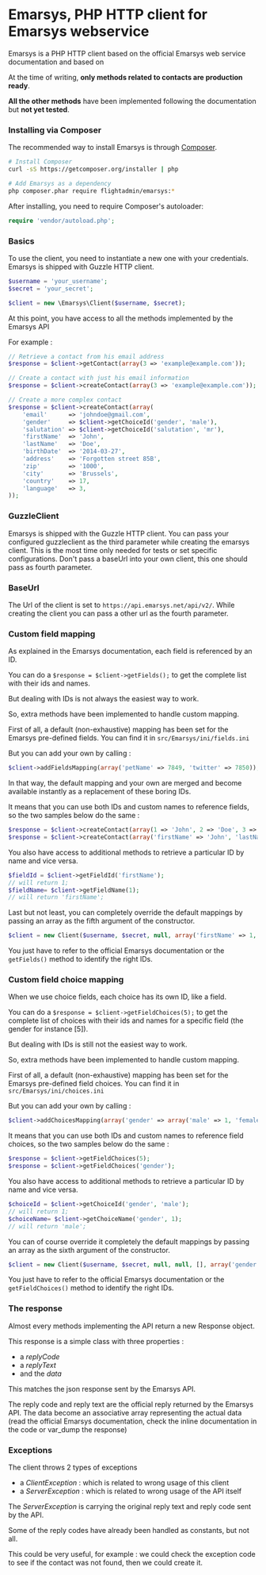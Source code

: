 Emarsys, PHP HTTP client for Emarsys webservice
================================================

Emarsys is a PHP HTTP client based on the official Emarsys web service documentation and based on 

At the time of writing, __only methods related to contacts are production ready__.

__All the other methods__ have been implemented following the documentation but __not yet tested__.

### Installing via Composer

The recommended way to install Emarsys is through [Composer](http://getcomposer.org).

```bash
# Install Composer
curl -sS https://getcomposer.org/installer | php

# Add Emarsys as a dependency
php composer.phar require flightadmin/emarsys:*
```

After installing, you need to require Composer's autoloader:

```php
require 'vendor/autoload.php';
```

### Basics

To use the client, you need to instantiate a new one with your credentials. Emarsys is shipped with Guzzle HTTP client.

```php
$username = 'your_username';
$secret = 'your_secret';

$client = new \Emarsys\Client($username, $secret);
```

At this point, you have access to all the methods implemented by the Emarsys API

For example :

```php
// Retrieve a contact from his email address
$response = $client->getContact(array(3 => 'example@example.com'));

// Create a contact with just his email information
$response = $client->createContact(array(3 => 'example@example.com'));

// Create a more complex contact
$response = $client->createContact(array(
    'email'      => 'johndoe@gmail.com',
    'gender'     => $client->getChoiceId('gender', 'male'),
    'salutation' => $client->getChoiceId('salutation', 'mr'),
    'firstName'  => 'John',
    'lastName'   => 'Doe',
    'birthDate'  => '2014-03-27',
    'address'    => 'Forgotten street 85B',
    'zip'        => '1000',
    'city'       => 'Brussels',
    'country'    => 17,
    'language'   => 3,
));
```
### GuzzleClient

Emarsys is shipped with the Guzzle HTTP client. You can pass your configured guzzleclient as the third parameter while creating 
the emarsys client. This is the most time only needed for tests or set specific configurations. Don't pass a baseUrl into your 
own client, this one should pass as fourth parameter.

### BaseUrl

The Url of the client is set to ```https://api.emarsys.net/api/v2/```. 
While creating the client you can pass a other url as the fourth parameter.  

### Custom field mapping

As explained in the Emarsys documentation, each field is referenced by an ID.

You can do a `$response = $client->getFields();` to get the complete list with their ids and names.

But dealing with IDs is not always the easiest way to work.

So, extra methods have been implemented to handle custom mapping.

First of all, a default (non-exhaustive) mapping has been set for the Emarsys pre-defined fields.
You can find it in `src/Emarsys/ini/fields.ini`

But you can add your own by calling :

```php
$client->addFieldsMapping(array('petName' => 7849, 'twitter' => 7850));`
```

In that way, the default mapping and your own are merged and become available instantly as a replacement of these boring IDs.

It means that you can use both IDs and custom names to reference fields, so the two samples below do the same :

```php
$response = $client->createContact(array(1 => 'John', 2 => 'Doe', 3 => 'example@example.com'));
$response = $client->createContact(array('firstName' => 'John', 'lastName' => 'Doe', 'email' => 'example@example.com'));
```

You also have access to additional methods to retrieve a particular ID by name and vice versa.

```php
$fieldId = $client->getFieldId('firstName');
// will return 1;
$fieldName= $client->getFieldName(1);
// will return 'firstName';
```

Last but not least, you can completely override the default mappings by passing an array as the fifth argument of the constructor.

```php
$client = new Client($username, $secret, null, array('firstName' => 1, 'lastName' => 2));
```

You just have to refer to the official Emarsys documentation or the `getFields()` method to identify the right IDs.

### Custom field choice mapping

When we use choice fields, each choice has its own ID, like a field.

You can do a `$response = $client->getFieldChoices(5);` to get the complete list of choices with their ids and names for a specific field (the gender for instance [5]).

But dealing with IDs is still not the easiest way to work.

So, extra methods have been implemented to handle custom mapping.

First of all, a default (non-exhaustive) mapping has been set for the Emarsys pre-defined field choices.
You can find it in `src/Emarsys/ini/choices.ini`

But you can add your own by calling :

```php
$client->addChoicesMapping(array('gender' => array('male' => 1, 'female' => 2)));
```

It means that you can use both IDs and custom names to reference field choices, so the two samples below do the same :

```php
$response = $client->getFieldChoices(5);
$response = $client->getFieldChoices('gender');
```

You also have access to additional methods to retrieve a particular ID by name and vice versa.

```php
$choiceId = $client->getChoiceId('gender', 'male');
// will return 1;
$choiceName= $client->getChoiceName('gender', 1);
// will return 'male';
```

You can of course override it completely the default mappings by passing an array as the sixth argument of the constructor.

```php
$client = new Client($username, $secret, null, null, [], array('gender' => array('male' => 1, 'female' => 2)));
```

You just have to refer to the official Emarsys documentation or the `getFieldChoices()` method to identify the right IDs.

### The response

Almost every methods implementing the API return a new Response object.

This response is a simple class with three properties :

* a _replyCode_
* a _replyText_
* and the _data_

This matches the json response sent by the Emarsys API.

The reply code and reply text are the official reply returned by the Emarsys API.
The data become an associative array representing the actual data (read the official Emarsys documentation, check the inline documentation in the code or var_dump the response)

### Exceptions

The client throws 2 types of exceptions

* a _ClientException_ : which is related to wrong usage of this client
* a _ServerException_ : which is related to wrong usage of the API itself
 
The _ServerException_ is carrying the original reply text and reply code sent by the API.

Some of the reply codes have already been handled as constants, but not all.

This could be very useful, for example : we could check the exception code to see if the contact was not found, then we could create it.

